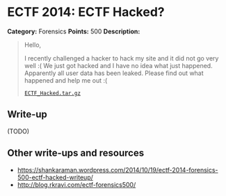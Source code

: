 # ECTF 2014: ECTF Hacked?

**Category:** Forensics
**Points:** 500
**Description:**

> Hello,
>
> I recently challenged a hacker to hack my site and it did not go very well :(
> We just got hacked and I have no idea what just happened. Apparently all user data has been leaked. Please find out what happened and help me out :(
>
> [`ECTF_Hacked.tar.gz`](ECTF_Hacked.tar.gz)

## Write-up

(TODO)

## Other write-ups and resources

* <https://shankaraman.wordpress.com/2014/10/19/ectf-2014-forensics-500-ectf-hacked-writeup/>
* <http://blog.rkravi.com/ectf-forensics500/>
